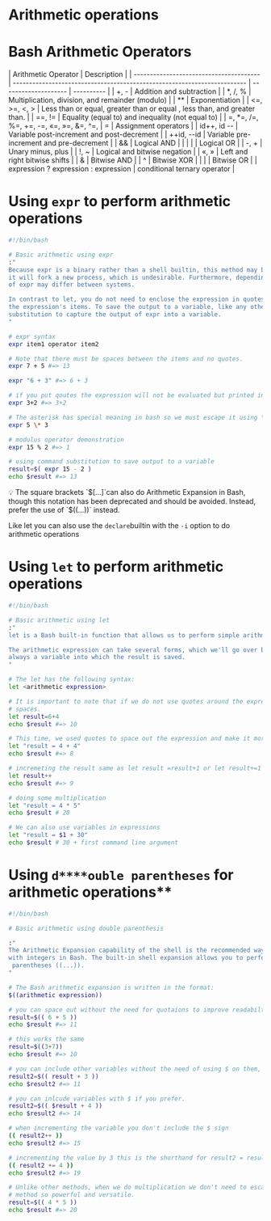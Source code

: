 # Arithmetic operations

# **Bash Arithmetic Operators**

| Arithmetic Operator                     | Description                                                              |
| --------------------------------------- | ------------------------------------------------------------------------ | -------------------- | ---------- |
| +, -                                    | Addition and subtraction                                                 |
| \*, /, %                                | Multiplication, division, and remainder (modulo)                         |
| \*\*                                    | Exponentiation                                                           |
| <=, >=, <, >                            | Less than or equal, greater than or equal , less than, and greater than. |
| ==, !=                                  | Equality (equal to) and inequality (not equal to)                        |
| =, \*=, /=, %=, +=, -=, «=, »=, &=, ^=, | =                                                                        | Assignment operators |
| id++, id --                             | Variable post-increment and post-decrement                               |
| ++id, --id                              | Variable pre-increment and pre-decrement                                 |
| &&                                      | Logical AND                                                              |
|                                         |                                                                          |                      | Logical OR |
| -, +                                    | Unary minus, plus                                                        |
| !, ~                                    | Logical and bitwise negation                                             |
| «, »                                    | Left and right bitwise shifts                                            |
| &                                       | Bitwise AND                                                              |
| ^                                       | Bitwise XOR                                                              |
|                                         |                                                                          | Bitwise OR           |
| expression ? expression : expression    | conditional ternary operator                                             |

# Using `expr` to perform arithmetic operations

```bash
#!/bin/bash

# Basic arithmetic using expr
:"
Because expr is a binary rather than a shell builtin, this method may be slow. In a large for-loop,
it will fork a new process, which is undesirable. Furthermore, depending on the implementation, the behavior
of expr may differ between systems.

In contrast to let, you do not need to enclose the expression in quotes. There must also be spaces between
the expression's items. To save the output to a variable, like any other command you can use command
substitution to capture the output of expr into a variable.
"

# expr syntax
expr item1 operator item2

# Note that there must be spaces between the items and no quotes.
expr 7 + 5 #=> 13

expr "6 + 3" #=> 6 + 3

# if you put qoutes the expression will not be evaluated but printed instead.
expr 3+2 #=> 3+2

# The asterisk has special meaning in bash so we must escape it using \ to remove its special meaning.
expr 5 \* 3

# modulus operator demonstration
expr 15 % 2 #=> 1

# using command substitution to save output to a variable
result=$( expr 15 - 2 )
echo $result #=> 13
```

<aside>
💡 The square brackets `$[...]`can also do Arithmetic Expansion in Bash, though this notation has been deprecated and should be avoided. Instead, prefer the use of `$((...))` instead.

Like let you can also use the `declare`builtin with the `-i` option to do arithmetic operations

</aside>

# Using `let` to perform arithmetic operations

```bash
#!/bin/bash

# Basic arithmetic using let
:"
let is a Bash built-in function that allows us to perform simple arithmetic.

The arithmetic expression can take several forms, which we'll go over below. However, the first part is
always a variable into which the result is saved.
"

# The let has the following syntax:
let <arithmetic expression>

# It is important to note that if we do not use quotes around the expression, it must be written without
# spaces.
let result=6+4
echo $result #=> 10

# This time, we used quotes to space out the expression and make it more readable.
let "result = 4 + 4"
echo $result #=> 8

# incremeting the result same as let result =result+1 or let result+=1
let result++
echo $result #=> 9

# doing some multiplication
let "result = 4 * 5"
echo $result # 20

# We can also use variables in expressions
let "result = $1 + 30"
echo $result # 30 + first command line argument
```

# Using `d****ouble parentheses` for arithmetic operations\*\*

```bash
#!/bin/bash

# Basic arithmetic using double parenthesis

:"
The Arithmetic Expansion capability of the shell is the recommended way for evaluating arithmetic expressions
with integers in Bash. The built-in shell expansion allows you to perform math calculations by using
 parentheses ((...)).
"

# The Bash arithmetic expansion is written in the format:
$((arithmetic expression))

# you can space out without the need for quotaions to improve readabilty
result=$(( 6 + 5 ))
echo $result #=> 11

# this works the same
result=$((3+7))
echo $result #=> 10

# you can include other variables without the need of using $ on them, notice **result** variable below.
result2=$(( result + 3 ))
echo $result2 #=> 11

# you can inlcude variables with $ if you prefer.
result2=$(( $result + 4 ))
echo $result2 #=> 14

# when incrementing the variable you don't include the $ sign
(( result2++ ))
echo $result2 #=> 15

# incrementing the value by 3 this is the shorthand for result2 = result2 + 4.
(( result2 += 4 ))
echo $result2 #=> 19

# Unlike other methods, when we do multiplication we don't need to escape the * sign. This what makes this
# method so powerful and versatile.
result=$(( 4 * 5 ))
echo $result #=> 20
```
